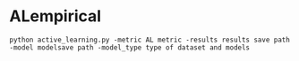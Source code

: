 # ALempirical


```python active_learning.py -metric AL metric -results results save path -model modelsave path -model_type type of dataset and models```
